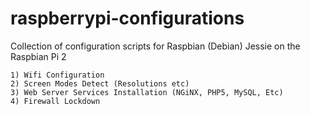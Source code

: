 # raspberrypi-configurations
Collection of configuration scripts for Raspbian (Debian) Jessie on the Raspbian Pi 2

    1) Wifi Configuration
    2) Screen Modes Detect (Resolutions etc)
    3) Web Server Services Installation (NGiNX, PHP5, MySQL, Etc)
    4) Firewall Lockdown

